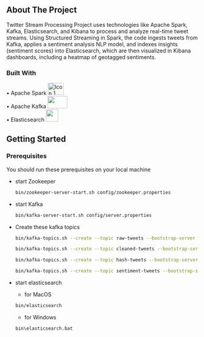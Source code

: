 <!-- ABOUT THE PROJECT -->
## About The Project


Twitter Stream Processing Project uses technologies like Apache Spark, Kafka, Elasticsearch, and Kibana to process and analyze real-time tweet streams. Using Structured Streaming in Spark, the code ingests tweets from Kafka, applies a sentiment analysis NLP model, and indexes insights (sentiment scores) into Elasticsearch, which are then visualized in Kibana dashboards, including a heatmap of geotagged sentiments.



### Built With

• Apache Spark <img src="https://encrypted-tbn0.gstatic.com/images?q=tbn:ANd9GcQk8KLrz1OYfFRDTNayIdRwdanvCy0_Jk8ajg&s" alt="Icon 1" width="42" height="32"> <br/>
• Apache Kafka <img src="https://miro.medium.com/v2/resize:fit:1400/1*5V1PnKn68SvmEpXYI-3CPw.png" width="52" height="32"> <br />
• Elasticsearch <img src="https://www.websolutions.cy/technologies/elasticsearch/logo.svg" width="32" height="32">



<!-- GETTING STARTED -->
## Getting Started


### Prerequisites

You should run these prerequisites on your local machine

* start Zookeeper
  ```sh
  bin/zookeeper-server-start.sh config/zookeeper.properties
  ```
* start Kafka
  ```sh
  bin/kafka-server-start.sh config/server.properties

  ```
* Create these kafka topics
  ```sh
  bin/kafka-topics.sh --create --topic raw-tweets --bootstrap-server localhost:9092 --partitions 1 --replication-factor 1

  ```
  ```sh
  bin/kafka-topics.sh --create --topic cleaned-tweets --bootstrap-server localhost:9092 --partitions 1 --replication-factor 1

  ```
  ```sh
  bin/kafka-topics.sh --create --topic hash-tweets --bootstrap-server localhost:9092 --partitions 1 --replication-factor 1

  ```
   ```sh
  bin/kafka-topics.sh --create --topic sentiment-tweets --bootstrap-server localhost:9092 --partitions 1 --replication-factor 1

  ```
* start elasticsearch
  * for MacOS

  ```sh
  bin/elasticsearch

  ```
  * for Windows

  ```sh
  bin\elasticsearch.bat 

  ```
